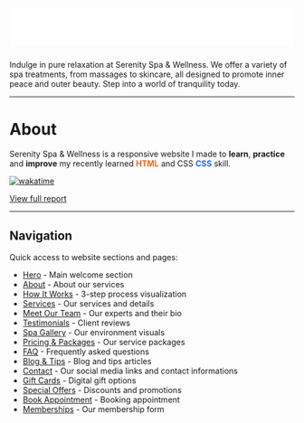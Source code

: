 # ![Serenity Spa Preview](img/icons/logo-white.svg)

Indulge in pure relaxation at Serenity Spa & Wellness. We offer a variety of spa treatments, from massages to skincare, all designed to promote inner peace and outer beauty. Step into a world of tranquility today.

---

# About

Serenity Spa & Wellness is a responsive website I made to **learn**, **practice** and **improve** my recently learned <span style="color:#f06529
"><b>HTML</b></span> and CSS <span style="color:#2965f1"><b>CSS</b></span> skill.

[![wakatime](https://wakatime.com/badge/github/Darkoray/Serenity-Spa-and-Wellness.svg)](https://wakatime.com/badge/github/Darkoray/Serenity-Spa-and-Wellness)

[View full report](https://wakatime.com/@72594c02-0009-4d68-ba8b-6bc52b500d86/projects/eqvtqihyqm)

---

## Navigation

Quick access to website sections and pages:

- [Hero](index.html#hero) - Main welcome section
- [About](index.html#about) - About our services
- [How It Works](index.html#how) - 3-step process visualization
- [Services](index.html#services) - Our services and details
- [Meet Our Team](index.html#team) - Our experts and their bio
- [Testimonials](index.html#testimonials) - Client reviews
- [Spa Gallery](index.html#gallery) - Our environment visuals
- [Pricing & Packages](index.html#pricing) - Our service packages
- [FAQ](index.html#faq) - Frequently asked questions
- [Blog & Tips](index.html#tips) - Blog and tips articles
- [Contact](index.html#contacts) - Our social media links and contact informations
- [Gift Cards](index.html#gift-card) - Digital gift options
- [Special Offers](index.html#special-offer) - Discounts and promotions
- [Book Appointment](index.html#appointment) - Booking appointment
- [Memberships](index.html#membership) - Our membership form
